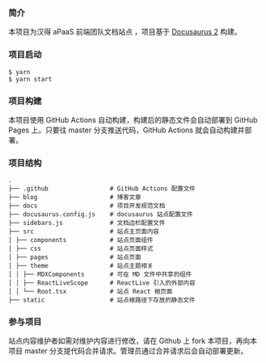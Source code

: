 ### 简介

本项目为汉得 aPaaS 前端团队文档站点 ，项目基于 [Docusaurus 2](https://docusaurus.io/) 构建。

### 项目启动

```
$ yarn
$ yarn start
```

### 项目构建

本项目使用 GitHub Actions 自动构建，构建后的静态文件会自动部署到 GitHub Pages 上。只要往 master 分支推送代码，GitHub
Actions 就会自动构建并部署。

### 项目结构

```
.
├── .github                 # GitHub Actions 配置文件
├── blog                    # 博客文章
├── docs                    # 项目开发规范文档
├── docusaurus.config.js    # docusaurus 站点配置文件
├── sidebars.js             # 文档边栏配置文件
├── src                     # 站点主页面内容
│ ├── components            # 站点页面组件
│ ├── css                   # 站点页面样式
│ ├── pages                 # 站点页面
│ ├── theme                 # 站点主题相关
│ │ ├── MDXComponents       # 可在 MD 文件中共享的组件
│ │ ├── ReactLiveScope      # ReactLive 引入的外部内容
│ │ └── Root.tsx            # 站点 React 根页面
├── static                  # 站点根路径下存放的静态文件
```

### 参与项目
站点内容维护者如需对维护内容进行修改，请在 Github 上 fork 本项目，再向本项目 master 分支提代码合并请求。管理员通过合并请求后会自动部署更新。
